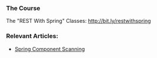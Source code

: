 ### The Course
The "REST With Spring" Classes: http://bit.ly/restwithspring

### Relevant Articles:

- [Spring Component Scanning](https://www.baeldung.com/spring-component-scanning)
